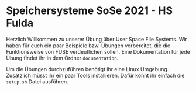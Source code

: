 # Speichersysteme SoSe 2021 - HS Fulda

Herzlich Willkommen zu unserer Übung über User Space File Systems. Wir haben für euch ein paar Beispiele bzw. Übungen vorbereitet, die die Funktionsweise von FUSE verdeutlichen sollen. Eine Dokumentation für jede Übung findet ihr in dem Ordner `documentation`.

Um die Übungen durchzuführen benötigt ihr eine Linux Umgebung. Zusätzlich müsst ihr ein paar Tools installieren. Dafür könnt ihr einfach die `setup.sh` Datei ausführen.

